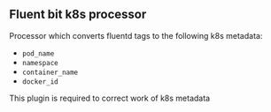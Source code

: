 ## <a name="fluentbitk8sprocessor"></a>Fluent bit k8s processor

Processor which converts fluentd tags to the following k8s metadata:
 - `pod_name`
 - `namespace`
 - `container_name`
 - `docker_id`

 This plugin is required to correct work of k8s metadata
